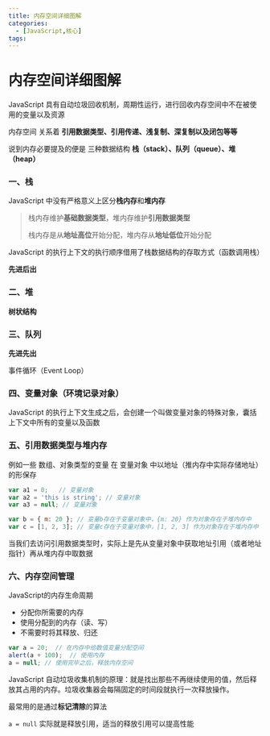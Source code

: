 ```yaml
---
title: 内存空间详细图解
categories:
  - [JavaScript,核心]
tags: 
---
```


# 内存空间详细图解

JavaScript 具有自动垃圾回收机制，周期性运行，进行回收内存空间中不在被使用的变量以及资源

内存空间 关系着 **引用数据类型、引用传递、浅复制、深复制以及闭包等等**

说到内存必要提及的便是 三种数据结构 **栈（stack）、队列（queue）、堆（heap）**

### 一、栈

JavaScript 中没有严格意义上区分**栈内存**和**堆内存**

> 栈内存维护**基础数据类型**，堆内存维护**引用数据类型**
> 
> 栈内存是从**地址高位**开始分配，堆内存从**地址低位**开始分配

JavaScript 的执行上下文的执行顺序借用了栈数据结构的存取方式（函数调用栈）

**先进后出**

### 二、堆

**树状结构**

### 三、队列

**先进先出**

事件循环（Event Loop）

### 四、变量对象（环境记录对象）

JavaScript 的执行上下文生成之后，会创建一个叫做变量对象的特殊对象，囊括上下文中所有的变量以及函数

### 五、引用数据类型与堆内存

例如一些 数组、对象类型的变量 在 变量对象 中以地址（推内存中实际存储地址）的形保存

```javascript
var a1 = 0;   // 变量对象
var a2 = 'this is string'; // 变量对象
var a3 = null; // 变量对象

var b = { m: 20 }; // 变量b存在于变量对象中，{m: 20} 作为对象存在于堆内存中
var c = [1, 2, 3]; // 变量c存在于变量对象中，[1, 2, 3] 作为对象存在于堆内存中
```

当我们去访问引用数据类型时，实际上是先从变量对象中获取地址引用（或者地址指针）再从堆内存中取数据

### 六、内存空间管理

JavaScript的内存生命周期

- 分配你所需要的内存
- 使用分配到的内存（读、写）
- 不需要时将其释放、归还

```javascript
var a = 20;  // 在内存中给数值变量分配空间
alert(a + 100);  // 使用内存
a = null; // 使用完毕之后，释放内存空间
```

JavaScript 自动垃圾收集机制的原理：就是找出那些不再继续使用的值，然后释放其占用的内存。垃圾收集器会每隔固定的时间段就执行一次释放操作。

最常用的是通过**标记清除**的算法

`a = null` 实际就是释放引用，适当的释放引用可以提高性能
